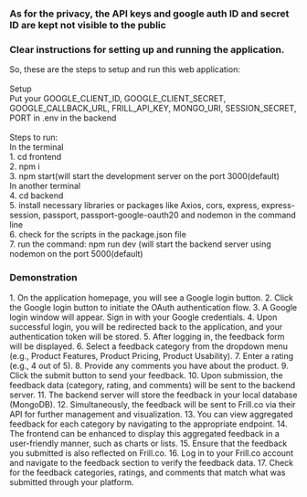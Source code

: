 <h3>As for the privacy, the API keys and google auth ID and secret ID are kept not visible to the public</h3>


<h3>Clear instructions for setting up and running the application.</h3>
So, these are the steps to setup and run this web application:<br/>
<br/>
Setup<br/>
Put your GOOGLE_CLIENT_ID,
         GOOGLE_CLIENT_SECRET,
         GOOGLE_CALLBACK_URL,
         FRILL_API_KEY, MONGO_URI,
         SESSION_SECRET,
         PORT  in .env in the backend<br/>
<br/>
Steps to run:<br/>
In the terminal<br/>
1. cd frontend<br/>
2. npm i<br/>
3. npm start(will start the development server on the port 3000(default)<br/>
In another terminal<br/>
4. cd backend<br/>
5. install necessary libraries or packages like Axios, cors, express, express-session, passport, passport-google-oauth20 and nodemon in the command line<br/>
6. check for the scripts in the package.json file<br/>
7. run the command: npm run dev (will start the backend server using nodemon on the port 5000(default)<br/>

<h3>Demonstration</h3>
1. On the application homepage, you will see a Google login button.
2. Click the Google login button to initiate the OAuth authentication flow.
3. A Google login window will appear. Sign in with your Google credentials.
4. Upon successful login, you will be redirected back to the application, and your authentication token will be stored.
5. After logging in, the feedback form will be displayed.
6. Select a feedback category from the dropdown menu (e.g., Product Features, Product Pricing, Product Usability).
7. Enter a rating (e.g., 4 out of 5).
8. Provide any comments you have about the product.
9. Click the submit button to send your feedback.
10. Upon submission, the feedback data (category, rating, and comments) will be sent to the backend server.
11. The backend server will store the feedback in your local database (MongoDB).
12. Simultaneously, the feedback will be sent to Frill.co via their API for further management and visualization.
13. You can view aggregated feedback for each category by navigating to the appropriate endpoint.
14. The frontend can be enhanced to display this aggregated feedback in a user-friendly manner, such as charts or lists.
15. Ensure that the feedback you submitted is also reflected on Frill.co.
16. Log in to your Frill.co account and navigate to the feedback section to verify the feedback data.
17. Check for the feedback categories, ratings, and comments that match what was submitted through your platform.
